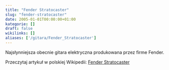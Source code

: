 ```yaml
---
title: "Fender Stratocaster"
slug: "fender-stratocaster"
date: 2005-01-01T00:00:00+01:00
kategorie: []
draft: false
wikilinks: []
aliases: ['/gitara/Fender_Stratocaster']
---
```

Najsłynniejsza obecnie gitara elektryczna produkowana przez firme
Fender.

Przeczytaj artykuł w polskiej Wikipedii: [Fender
Stratocaster](http://pl.wikipedia.org/wiki/Fender_Stratocaster)